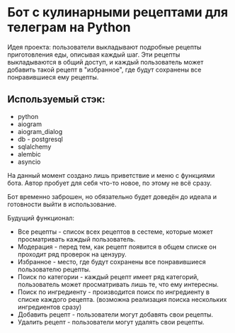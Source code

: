 # Бот с кулинарными рецептами для телеграм на Python
Идея проекта: пользователи выкладывают подробные рецепты приготовления еды, описывая каждый шаг. Эти рецепты выкладываются в общий доступ, и каждый пользователь может добавить такой рецепт в "избранное", где будут сохранены все понравившиеся ему рецепты. <br> 

## Используемый стэк:
* python
* aiogram
* aiogram_dialog
* db - postgresql
* sqlalchemy
* alembic
* asyncio

На данный момент создано лишь приветствие и меню с функциями бота. Автор пробует для себя что-то новое, по этому не всё сразу. <br> 

Бот временно заброшен, но обязательно будет доведён до идеала и готовности выйти в использование. <br> 

Будущий функционал:

* Все рецепты - список всех рецептов в сестеме, которые может просматривать каждый пользователь.
* Модерация - перед тем, как рецепт появится в общем списке он проходит ряд проверок на цензуру.
* Избранное - место, где будут сохранены все понравившиеся пользователю рецепты.
* Поиск по категории - каждый рецепт имеет ряд категорий, пользователь может просматривать лишь те, что ему интересны.
* Поиск по ингредиенту - производится поиск по ингредиенту в списке каждого рецепта. (возможна реализация поиска нескольких ингредиентов сразу)
* Добавить рецепт - пользователи могут добавять свои рецепты.
* Удалить рецепт - пользователи могут удалять свои рецепты.
